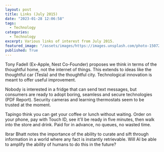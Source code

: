 ```yaml
---
layout: post
title: Links (July 2015)
date: "2023-01-28 12:06:58"
tags:
  - Technology
categories:
  - Technology
excerpt: Various links of interest from July 2015.
featured_image: "/assets/images/https://images.unsplash.com/photo-1507297230445-ff678f10b524?crop=entropy&cs=tinysrgb&fit=max&fm=jpg&ixid=MnwxMTc3M3wwfDF8c2VhcmNofDV8fGludGVybmV0fGVufDB8fHx8MTY3NDkwNzY0Ng&ixlib=rb-4.0.3&q=80&w=2000"
published: True
---
```

Tony Fadell (Ex-Apple, Nest Co-Founder) proposes we think in terms of the thoughtful home, not the internet of things. This extends to ideas like the thoughtful car (Tesla) and the thoughtful city. Technological innovation is meant to offer useful improvement.

Nobody is interested in a fridge that can send text messages, but consumers are ready to adopt boring, seamless and secure technologies (PDF Report). Security cameras and learning thermostats seem to be trusted at the moment.

Tapingo think you can get your coffee or lunch without waiting. Order on your phone, pay with Touch ID, see it'll be ready in five minutes, then walk into the store and drink. Paid for in advance, no queues, no wasted time.

Ibrar Bhatt notes the importance of the ability to curate and sift through information in a world where any fact is instantly retrievable. Will AI be able to amplify the ability of humans to do this in the future?
